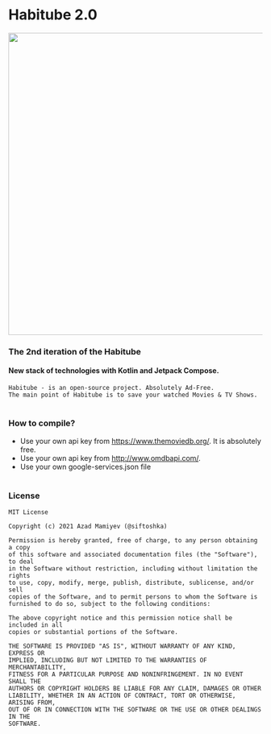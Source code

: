 # Habitube 2.0
<img width="600" src="https://user-images.githubusercontent.com/22058062/156888833-13b866b8-20a6-45bb-ae77-0cc49ba2489e.png">

### The 2nd iteration of the Habitube
#### New stack of technologies with Kotlin and Jetpack Compose.
```
Habitube - is an open-source project. Absolutely Ad-Free. 
The main point of Habitube is to save your watched Movies & TV Shows.
```
#
### How to compile?

- Use your own api key from https://www.themoviedb.org/. It is absolutely free.
- Use your own api key from http://www.omdbapi.com/.
- Use your own google-services.json file
#
### License
```
MIT License

Copyright (c) 2021 Azad Mamiyev (@siftoshka)

Permission is hereby granted, free of charge, to any person obtaining a copy
of this software and associated documentation files (the "Software"), to deal
in the Software without restriction, including without limitation the rights
to use, copy, modify, merge, publish, distribute, sublicense, and/or sell
copies of the Software, and to permit persons to whom the Software is
furnished to do so, subject to the following conditions:

The above copyright notice and this permission notice shall be included in all
copies or substantial portions of the Software.

THE SOFTWARE IS PROVIDED "AS IS", WITHOUT WARRANTY OF ANY KIND, EXPRESS OR
IMPLIED, INCLUDING BUT NOT LIMITED TO THE WARRANTIES OF MERCHANTABILITY,
FITNESS FOR A PARTICULAR PURPOSE AND NONINFRINGEMENT. IN NO EVENT SHALL THE
AUTHORS OR COPYRIGHT HOLDERS BE LIABLE FOR ANY CLAIM, DAMAGES OR OTHER
LIABILITY, WHETHER IN AN ACTION OF CONTRACT, TORT OR OTHERWISE, ARISING FROM,
OUT OF OR IN CONNECTION WITH THE SOFTWARE OR THE USE OR OTHER DEALINGS IN THE
SOFTWARE.
```
